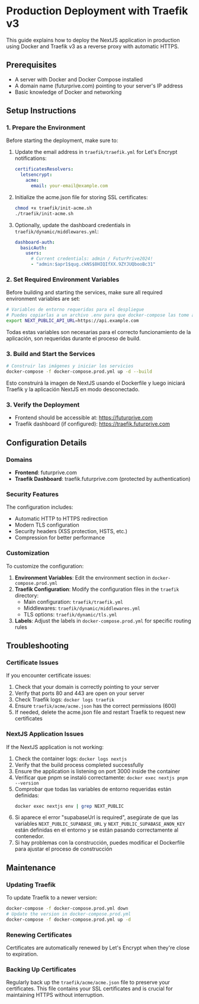# Production Deployment with Traefik v3

This guide explains how to deploy the NextJS application in production using Docker and Traefik v3 as a reverse proxy with automatic HTTPS.

## Prerequisites

- A server with Docker and Docker Compose installed
- A domain name (futurprive.com) pointing to your server's IP address
- Basic knowledge of Docker and networking

## Setup Instructions

### 1. Prepare the Environment

Before starting the deployment, make sure to:

1. Update the email address in `traefik/traefik.yml` for Let's Encrypt notifications:

   ```yaml
   certificatesResolvers:
     letsencrypt:
       acme:
         email: your-email@example.com
   ```

2. Initialize the acme.json file for storing SSL certificates:

   ```bash
   chmod +x traefik/init-acme.sh
   ./traefik/init-acme.sh
   ```

3. Optionally, update the dashboard credentials in `traefik/dynamic/middlewares.yml`:
   ```yaml
   dashboard-auth:
     basicAuth:
       users:
         # Current credentials: admin / FuturPrive2024!
         - "admin:$apr1$qug.ckNS$8HIQIfXX.9ZYJUQbooBc31"
   ```

### 2. Set Required Environment Variables

Before building and starting the services, make sure all required environment variables are set:

```bash
# Variables de entorno requeridas para el despliegue
# Puedes copiarlas a un archivo .env para que docker-compose las tome automáticamente
export NEXT_PUBLIC_API_URL=https://api.example.com
```

Todas estas variables son necesarias para el correcto funcionamiento de la aplicación, son requeridas durante el proceso de build.

### 3. Build and Start the Services

```bash
# Construir las imágenes y iniciar los servicios
docker-compose -f docker-compose.prod.yml up -d --build
```

Esto construirá la imagen de NextJS usando el Dockerfile y luego iniciará Traefik y la aplicación NextJS en modo desconectado.

### 3. Verify the Deployment

- Frontend should be accessible at: https://futurprive.com
- Traefik dashboard (if configured): https://traefik.futurprive.com

## Configuration Details

### Domains

- **Frontend**: futurprive.com
- **Traefik Dashboard**: traefik.futurprive.com (protected by authentication)

### Security Features

The configuration includes:

- Automatic HTTP to HTTPS redirection
- Modern TLS configuration
- Security headers (XSS protection, HSTS, etc.)
- Compression for better performance

### Customization

To customize the configuration:

1. **Environment Variables**: Edit the environment section in `docker-compose.prod.yml`
2. **Traefik Configuration**: Modify the configuration files in the `traefik` directory:
   - Main configuration: `traefik/traefik.yml`
   - Middlewares: `traefik/dynamic/middlewares.yml`
   - TLS options: `traefik/dynamic/tls.yml`
3. **Labels**: Adjust the labels in `docker-compose.prod.yml` for specific routing rules

## Troubleshooting

### Certificate Issues

If you encounter certificate issues:

1. Check that your domain is correctly pointing to your server
2. Verify that ports 80 and 443 are open on your server
3. Check Traefik logs: `docker logs traefik`
4. Ensure `traefik/acme/acme.json` has the correct permissions (600)
5. If needed, delete the acme.json file and restart Traefik to request new certificates

### NextJS Application Issues

If the NextJS application is not working:

1. Check the container logs: `docker logs nextjs`
2. Verify that the build process completed successfully
3. Ensure the application is listening on port 3000 inside the container
4. Verificar que pnpm se instaló correctamente: `docker exec nextjs pnpm --version`
5. Comprobar que todas las variables de entorno requeridas están definidas:
   ```bash
   docker exec nextjs env | grep NEXT_PUBLIC
   ```
6. Si aparece el error "supabaseUrl is required", asegúrate de que las variables
   `NEXT_PUBLIC_SUPABASE_URL` y `NEXT_PUBLIC_SUPABASE_ANON_KEY` están definidas en el entorno
   y se están pasando correctamente al contenedor.
7. Si hay problemas con la construcción, puedes modificar el Dockerfile para ajustar el proceso de construcción

## Maintenance

### Updating Traefik

To update Traefik to a newer version:

```bash
docker-compose -f docker-compose.prod.yml down
# Update the version in docker-compose.prod.yml
docker-compose -f docker-compose.prod.yml up -d
```

### Renewing Certificates

Certificates are automatically renewed by Let's Encrypt when they're close to expiration.

### Backing Up Certificates

Regularly back up the `traefik/acme/acme.json` file to preserve your certificates. This file contains your SSL certificates and is crucial for maintaining HTTPS without interruption.
